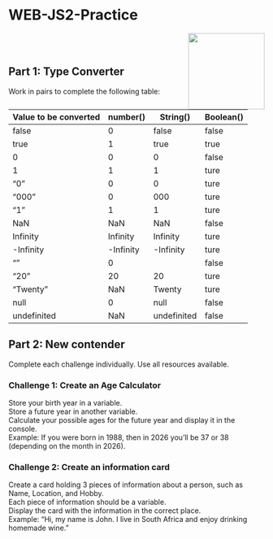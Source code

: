 # WEB-JS2-Practice

<img align="right" width="150" height="150" src="https://media-exp1.licdn.com/dms/image/C4E0BAQF7BYCCZt5epw/company-logo_200_200/0?e=2159024400&v=beta&t=qUAFP9bUgBEEXGVQYpUXW1J_OiP8e0r4rFBpqp8OrxA">


 <br/>
 <br/>


## Part 1: Type Converter

Work in pairs to complete the following table:

| Value to be converted | number() | String()   | Boolean() |
|-----------------------|----------|----------  |-----------|
| false                 |   0      | false      |   false   |
| true                  |   1      |  true      |   true    |
| 0                     |   0      |    0       |   false   |
| 1                     |   1      |    1       |   ture    |
| “0”                   |   0      |    0       |   ture    |
| “000”                 |   0      |   000      |   ture    |
| “1”                   |   1      |    1       |   ture    |
| NaN                   |   NaN    |    NaN     |   false   |
| Infinity              | Infinity | Infinity   |   ture    |
| -Infinity             |-Infinity |-Infinity   |   ture    |
| “”                    |   0      |            |   false   |
| “20”                  |  20      |    20      |   ture    |
| “Twenty”              |  NaN     | Twenty     |   ture    |
| null                  |   0      |   null     |   false   |
| undefinited           |   NaN    |undefinited |   false   |


## Part 2:  New contender

Complete each challenge individually. Use all resources available. 

### Challenge 1: Create an Age Calculator

Store your birth year in a variable.<br>
Store a future year in another variable. <br>
Calculate your possible ages for the future year and display it in the console. <br>
Example: If you were born in 1988, then in 2026 you’ll be 37 or 38 (depending on the month in 2026).



### Challenge 2: Create an information card

Create a card holding 3 pieces of information about a person, such as Name, Location, and Hobby.<br>
Each piece of information should be a variable.<br>
Display the card with the information in the correct place.<br>
Example: “Hi, my name is John. I live in South Africa and enjoy drinking homemade wine.”<br>

